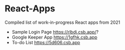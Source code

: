 # React-Apps

Compiled list of work-in-progress React apps from 2021

- Sample Login Page https://rlbdj.csb.app/?
- Google Keeper App https://1gfhk.csb.app
- To-do List https://5d606.csb.app

